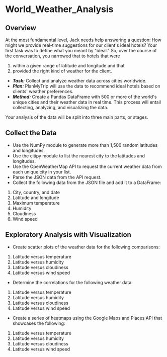 # World_Weather_Analysis

## Overview
At the most fundamental level, Jack needs help answering a question: How might we provide real-time suggestions for our client's ideal hotels? Your first task was to define what you meant by "ideal." So, over the course of the conversation, you narrowed that to 
hotels that were 
1.  within a given range of latitude and longitude and that
2.  provided the right kind of weather for the client.

* _**Task:**_ Collect and analyze weather data across cities worldwide.
* _**Plan:**_ PlanMyTrip will use the data to recommend ideal hotels based on clients' weather preferences.
* _**Method:**_ Create a Pandas DataFrame with 500 or more of the world's unique cities and their weather data in real time. This process will entail collecting, analyzing, and visualizing the data.

Your analysis of the data will be split into three main parts, or stages.

## Collect the Data
* Use the NumPy module to generate more than 1,500 random latitudes and longitudes.
* Use the citipy module to list the nearest city to the latitudes and longitudes.
* Use the OpenWeatherMap API to request the current weather data from each unique city in your list.
* Parse the JSON data from the API request.
* Collect the following data from the JSON file and add it to a DataFrame:
1.  City, country, and date
2.  Latitude and longitude
3.  Maximum temperature
4.  Humidity
5.  Cloudiness
6.  Wind speed

## Exploratory Analysis with Visualization
* Create scatter plots of the weather data for the following comparisons:
1.  Latitude versus temperature
2.  Latitude versus humidity
3.  Latitude versus cloudiness
4.  Latitude versus wind speed
* Determine the correlations for the following weather data:
1.  Latitude versus temperature
2.  Latitude versus humidity
3.  Latitude versus cloudiness
4.  Latitude versus wind speed
* Create a series of heatmaps using the Google Maps and Places API that showcases the following:
1.  Latitude versus temperature
2.  Latitude versus humidity
3.  Latitude versus cloudiness
4.  Latitude versus wind speed
